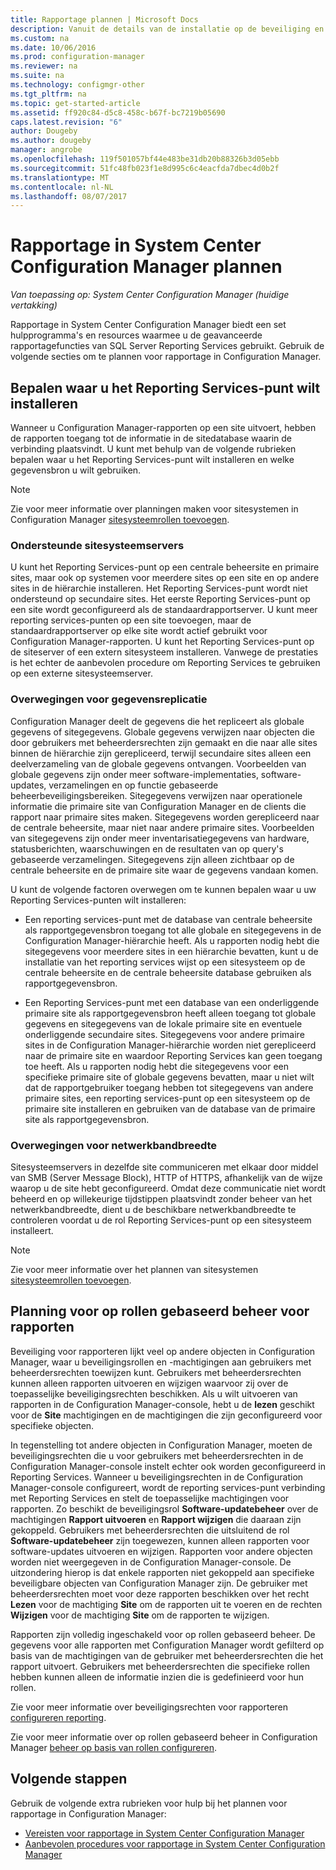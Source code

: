 ```yaml
---
title: Rapportage plannen | Microsoft Docs
description: Vanuit de details van de installatie op de beveiliging en bandbreedte van het netwerk is het belangrijk om te plannen voor rapportage in Configuration Manager.
ms.custom: na
ms.date: 10/06/2016
ms.prod: configuration-manager
ms.reviewer: na
ms.suite: na
ms.technology: configmgr-other
ms.tgt_pltfrm: na
ms.topic: get-started-article
ms.assetid: ff920c84-d5c8-458c-b67f-bc7219b05690
caps.latest.revision: "6"
author: Dougeby
ms.author: dougeby
manager: angrobe
ms.openlocfilehash: 119f501057bf44e483be31db20b88326b3d05ebb
ms.sourcegitcommit: 51fc48fb023f1e8d995c6c4eacfda7dbec4d0b2f
ms.translationtype: MT
ms.contentlocale: nl-NL
ms.lasthandoff: 08/07/2017
---
```

# <a name="planning-for-reporting-in-system-center-configuration-manager"></a>Rapportage in System Center Configuration Manager plannen

*Van toepassing op: System Center Configuration Manager (huidige vertakking)*

Rapportage in System Center Configuration Manager biedt een set hulpprogramma's en resources waarmee u de geavanceerde rapportagefuncties van SQL Server Reporting Services gebruikt. Gebruik de volgende secties om te plannen voor rapportage in Configuration Manager.  

##  <a name="BKMK_InstallReportingServicesPoint"></a> Bepalen waar u het Reporting Services-punt wilt installeren  
 Wanneer u Configuration Manager-rapporten op een site uitvoert, hebben de rapporten toegang tot de informatie in de sitedatabase waarin de verbinding plaatsvindt. U kunt met behulp van de volgende rubrieken bepalen waar u het Reporting Services-punt wilt installeren en welke gegevensbron u wilt gebruiken.  

> [!NOTE]  
>  Zie voor meer informatie over planningen maken voor sitesystemen in Configuration Manager [sitesysteemrollen toevoegen](../deploy/configure/add-site-system-roles.md).  

###  <a name="BKMK_SupportedSiteServers"></a> Ondersteunde sitesysteemservers  
 U kunt het Reporting Services-punt op een centrale beheersite en primaire sites, maar ook op systemen voor meerdere sites op een site en op andere sites in de hiërarchie installeren. Het Reporting Services-punt wordt niet ondersteund op secundaire sites. Het eerste Reporting Services-punt op een site wordt geconfigureerd als de standaardrapportserver. U kunt meer reporting services-punten op een site toevoegen, maar de standaardrapportserver op elke site wordt actief gebruikt voor Configuration Manager-rapporten. U kunt het Reporting Services-punt op de siteserver of een extern sitesysteem installeren. Vanwege de prestaties is het echter de aanbevolen procedure om Reporting Services te gebruiken op een externe sitesysteemserver.  

###  <a name="BKMK_DataReplication"></a> Overwegingen voor gegevensreplicatie  
 Configuration Manager deelt de gegevens die het repliceert als globale gegevens of sitegegevens. Globale gegevens verwijzen naar objecten die door gebruikers met beheerdersrechten zijn gemaakt en die naar alle sites binnen de hiërarchie zijn gerepliceerd, terwijl secundaire sites alleen een deelverzameling van de globale gegevens ontvangen. Voorbeelden van globale gegevens zijn onder meer software-implementaties, software-updates, verzamelingen en op functie gebaseerde beheerbeveiligingsbereiken. Sitegegevens verwijzen naar operationele informatie die primaire site van Configuration Manager en de clients die rapport naar primaire sites maken. Sitegegevens worden gerepliceerd naar de centrale beheersite, maar niet naar andere primaire sites. Voorbeelden van sitegegevens zijn onder meer inventarisatiegegevens van hardware, statusberichten, waarschuwingen en de resultaten van op query's gebaseerde verzamelingen. Sitegegevens zijn alleen zichtbaar op de centrale beheersite en de primaire site waar de gegevens vandaan komen.  

 U kunt de volgende factoren overwegen om te kunnen bepalen waar u uw Reporting Services-punten wilt installeren:  

-   Een reporting services-punt met de database van centrale beheersite als rapportgegevensbron toegang tot alle globale en sitegegevens in de Configuration Manager-hiërarchie heeft. Als u rapporten nodig hebt die sitegegevens voor meerdere sites in een hiërarchie bevatten, kunt u de installatie van het reporting services wijst op een sitesysteem op de centrale beheersite en de centrale beheersite database gebruiken als rapportgegevensbron.  

-   Een Reporting Services-punt met een database van een onderliggende primaire site als rapportgegevensbron heeft alleen toegang tot globale gegevens en sitegegevens van de lokale primaire site en eventuele onderliggende secundaire sites. Sitegegevens voor andere primaire sites in de Configuration Manager-hiërarchie worden niet gerepliceerd naar de primaire site en waardoor Reporting Services kan geen toegang toe heeft. Als u rapporten nodig hebt die sitegegevens voor een specifieke primaire site of globale gegevens bevatten, maar u niet wilt dat de rapportgebruiker toegang hebben tot sitegegevens van andere primaire sites, een reporting services-punt op een sitesysteem op de primaire site installeren en gebruiken van de database van de primaire site als rapportgegevensbron.  

###  <a name="BKMK_NetworkBandwidth"></a> Overwegingen voor netwerkbandbreedte  
 Sitesysteemservers in dezelfde site communiceren met elkaar door middel van SMB (Server Message Block), HTTP of HTTPS, afhankelijk van de wijze waarop u de site hebt geconfigureerd. Omdat deze communicatie niet wordt beheerd en op willekeurige tijdstippen plaatsvindt zonder beheer van het netwerkbandbreedte, dient u de beschikbare netwerkbandbreedte te controleren voordat u de rol Reporting Services-punt op een sitesysteem installeert.  

> [!NOTE]  
>  Zie voor meer informatie over het plannen van sitesystemen [sitesysteemrollen toevoegen](../deploy/configure/add-site-system-roles.md).  

##  <a name="BKMK_RoleBaseAdministration"></a> Planning voor op rollen gebaseerd beheer voor rapporten  
 Beveiliging voor rapporteren lijkt veel op andere objecten in Configuration Manager, waar u beveiligingsrollen en -machtigingen aan gebruikers met beheerdersrechten toewijzen kunt. Gebruikers met beheerdersrechten kunnen alleen rapporten uitvoeren en wijzigen waarvoor zij over de toepasselijke beveiligingsrechten beschikken. Als u wilt uitvoeren van rapporten in de Configuration Manager-console, hebt u de **lezen** geschikt voor de **Site** machtigingen en de machtigingen die zijn geconfigureerd voor specifieke objecten.  

 In tegenstelling tot andere objecten in Configuration Manager, moeten de beveiligingsrechten die u voor gebruikers met beheerdersrechten in de Configuration Manager-console instelt echter ook worden geconfigureerd in Reporting Services. Wanneer u beveiligingsrechten in de Configuration Manager-console configureert, wordt de reporting services-punt verbinding met Reporting Services en stelt de toepasselijke machtigingen voor rapporten. Zo beschikt de beveiligingsrol **Software-updatebeheer** over de machtigingen **Rapport uitvoeren** en **Rapport wijzigen** die daaraan zijn gekoppeld. Gebruikers met beheerdersrechten die uitsluitend de rol **Software-updatebeheer** zijn toegewezen, kunnen alleen rapporten voor software-updates uitvoeren en wijzigen. Rapporten voor andere objecten worden niet weergegeven in de Configuration Manager-console. De uitzondering hierop is dat enkele rapporten niet gekoppeld aan specifieke beveiligbare objecten van Configuration Manager zijn. De gebruiker met beheerdersrechten moet voor deze rapporten beschikken over het recht **Lezen** voor de machtiging **Site** om de rapporten uit te voeren en de rechten **Wijzigen** voor de machtiging **Site** om de rapporten te wijzigen.  

 Rapporten zijn volledig ingeschakeld voor op rollen gebaseerd beheer. De gegevens voor alle rapporten met Configuration Manager wordt gefilterd op basis van de machtigingen van de gebruiker met beheerdersrechten die het rapport uitvoert. Gebruikers met beheerdersrechten die specifieke rollen hebben kunnen alleen de informatie inzien die is gedefinieerd voor hun rollen.  

 Zie voor meer informatie over beveiligingsrechten voor rapporteren [configureren reporting](configuring-reporting.md).  

 Zie voor meer informatie over op rollen gebaseerd beheer in Configuration Manager [beheer op basis van rollen configureren](../deploy/configure/configure-role-based-administration.md).  

## <a name="next-steps"></a>Volgende stappen  
 Gebruik de volgende extra rubrieken voor hulp bij het plannen voor rapportage in Configuration Manager:  

-   [Vereisten voor rapportage in System Center Configuration Manager](../../../core/servers/manage/prerequisites-for-reporting.md)  
-   [Aanbevolen procedures voor rapportage in System Center Configuration Manager](../../../core/servers/manage/best-practices-for-reporting.md)  
